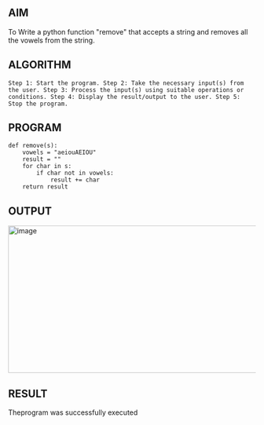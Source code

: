## AIM
To Write a python function "remove" that accepts a string and removes all the vowels from the string.

## ALGORITHM
```
Step 1: Start the program. Step 2: Take the necessary input(s) from the user. Step 3: Process the input(s) using suitable operations or conditions. Step 4: Display the result/output to the user. Step 5: Stop the program.
```

## PROGRAM
```
def remove(s):
    vowels = "aeiouAEIOU"
    result = ""
    for char in s:
        if char not in vowels:
            result += char
    return result
```


## OUTPUT
<img width="843" height="300" alt="image" src="https://github.com/user-attachments/assets/883958f3-8154-45e0-9807-23e77614e8ab" />

## RESULT
Theprogram was successfully executed
